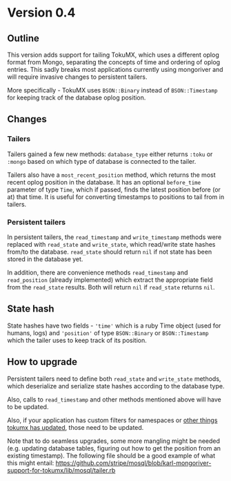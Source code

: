 # Version 0.4

## Outline

This version adds support for tailing TokuMX, which uses a different oplog format from Mongo, separating the concepts of time and ordering of oplog entries. This sadly breaks most applications currently using mongoriver and will require invasive changes to persistent tailers.

More specifically - TokuMX uses `BSON::Binary` instead of `BSON::Timestamp` for keeping track of the database oplog position.

## Changes

### Tailers

Tailers gained a few new methods: `database_type` either returns `:toku` or `:mongo` based on which type of database is connected to the tailer.

Tailers also have a `most_recent_position` method, which returns the most recent oplog position in the database. It has an optional `before_time` parameter of type `Time`, which if passed, finds the latest position before (or at) that time. It is useful for converting timestamps to positions to tail from in tailers.

### Persistent tailers

In persistent tailers, the `read_timestamp` and `write_timestamp` methods were replaced with `read_state` and `write_state`, which read/write state hashes from/to the database. `read_state` should return `nil` if not state has been stored in the database yet.

In addition, there are convenience methods `read_timestamp` and `read_position` (already implemented) which extract the appropriate field from the `read_state` results. Both will return `nil` if `read_state` returns `nil`.

## State hash

State hashes have two fields - `'time'` which is a ruby Time object (used for humans, logs) and `'position'` of type `BSON::Binary` or `BSON::Timestamp` which the tailer uses to keep track of its position.

## How to upgrade

Persistent tailers need to define both `read_state` and `write_state` methods, which deserialize and serialize state hashes according to the database type.

Also, calls to `read_timestamp` and other methods mentioned above will have to be updated.

Also, if your application has custom filters for namespaces or [other things tokumx has updated](http://www.tokutek.com/2014/03/comparing-a-tokumx-and-mongodb-oplog-entry/), those need to be updated.

Note that to do seamless upgrades, some more mangling might be needed (e.g. updating database tables, figuring out how to get the position from an existing timestamp). The following file should be a good example of what this might entail: https://github.com/stripe/mosql/blob/karl-mongoriver-support-for-tokumx/lib/mosql/tailer.rb 
